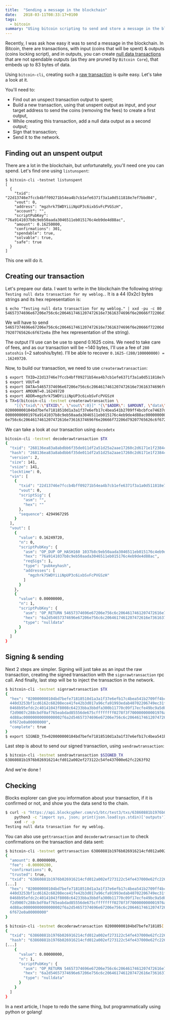 ```yaml
---
title:  "Sending a message in the blockchain"
date:   2018-03-11T08:33:17+0100
tags:
  - bitcoin
summary: "USing bitcoin scripting to send and store a message in the blockchain"
---
```


Recently, I was ask how easy it was to send a message in the blockchain. In Bitcoin, there are transactions, with input (coins that will be spent) & outputs (coins locking script), and in outputs, you can create [null data transactions][null-data-transaction] that are not spendable outputs (as they are pruned by `Bitcoin Core`), that embeds up to 83 bytes of data.

Using `bitcoin-cli`, creating such a [raw transaction][raw-transaction] is quite easy. Let's take a look at it.

You'll need to:

  * Find out an unspect transaction output to spent;
  * Build a new transaction, using that unspent output as input, and your target address to send the coins (removing the fees) to create a first output,
  * While creating this transaction, add a null data output as a second output;
  * Sign that transaction;
  * Send it to the network.

## Finding out an unspent output

There are a lot in the blockchain, but unfortunatelly, you'll need one you can spend. Let's find one using `listunspent`:

```shell
$ bitcoin-cli -testnet listunspent
[
  {
    "txid": "22d13746e7fccb4bff09271b54ea4b7cb1efe6371f3a1a0d511818e7ef7bbd04",
    "vout": 0,
    "address": "mgzhrk75WDYiiiNpUP3c6ixbSvFcPVGSzH",
    "account": "",
    "scriptPubKey": "76a9141037b8c9eb50aada3046511eb015176c4eb9de4d88ac",
    "amount": 0.16250000,
    "confirmations": 301,
    "spendable": true,
    "solvable": true,
    "safe": true
  }
]
```

This one will do it.

## Creating our transaction

Let's prepare our data. I want to write in the blockchain the following string: `Testing null data transaction for my weblog.`. It is a 44 (0x2c) bytes strings and its hex representation is:

```shell
$ echo "Testing null data transaction for my weblog." | xxd -pu -c 80
54657374696e67206e756c6c2064617461207472616e73616374696f6e20666f72206d79207765626c6f672e0a
```

We will have to send `54657374696e67206e756c6c2064617461207472616e73616374696f6e20666f72206d79207765626c6f672e0a` (the hex representation of the string).

The output I'll use can be use to spend 0.1625 coins. We need to take care of fees, and as our transaction will be ~140 bytes, I'll use a fee of `280 satoshis` (~2 satoshis/byte). I'll be able to recover `0.1625-(280/100000000) = .16249720`.

Now, to build our transaction, we need to use `createrawtransaction`:

```sh
$ export TXID=22d13746e7fccb4bff09271b54ea4b7cb1efe6371f3a1a0d511818e7ef7bbd04
$ export VOUT=0
$ export DATA=54657374696e67206e756c6c2064617461207472616e73616374696f6e20666f72206d79207765626c6f672e0a
$ export AMOUNT=0.16249720
$ export ADDR=mgzhrk75WDYiiiNpUP3c6ixbSvFcPVGSzH
$ TX=$(bitcoin-cli -testnet createrawtransaction \
    "[{\"txid\":\"$TXID\", \"vout\":0}]" "{\"$ADDR\": $AMOUNT, \"data\": \"$DATA\"}"); echo $TX
020000000104bd7befe71818510d1a3a1f37e6efb17c4bea541b2709ff4bcbfce74637d1220000000000ffffffff0278f3f7
00000000001976a9141037b8c9eb50aada3046511eb015176c4eb9de4d88ac00000000000000002f6a2d54657374696e6720
6e756c6c2064617461207472616e73616374696f6e20666f72206d79207765626c6f672e0a00000000
```

We can take a look at our transaction using `decodetx`

```sh
bitcoin-cli -testnet decoderawtransaction $TX
{
  "txid": "268136ea83a8abdbb6f35de011df2a51d25a2aae17260c2d6171e1f2384c478c",
  "hash": "268136ea83a8abdbb6f35de011df2a51d25a2aae17260c2d6171e1f2384c478c",
  "version": 2,
  "size": 141,
  "vsize": 141,
  "locktime": 0,
  "vin": [
    {
      "txid": "22d13746e7fccb4bff09271b54ea4b7cb1efe6371f3a1a0d511818e7ef7bbd04",
      "vout": 0,
      "scriptSig": {
        "asm": "",
        "hex": ""
      },
      "sequence": 4294967295
    }
  ],
  "vout": [
    {
      "value": 0.16249720,
      "n": 0,
      "scriptPubKey": {
        "asm": "OP_DUP OP_HASH160 1037b8c9eb50aada3046511eb015176c4eb9de4d OP_EQUALVERIFY OP_CHECKSIG",
        "hex": "76a9141037b8c9eb50aada3046511eb015176c4eb9de4d88ac",
        "reqSigs": 1,
        "type": "pubkeyhash",
        "addresses": [
          "mgzhrk75WDYiiiNpUP3c6ixbSvFcPVGSzH"
        ]
      }
    },
    {
      "value": 0.00000000,
      "n": 1,
      "scriptPubKey": {
        "asm": "OP_RETURN 54657374696e67206e756c6c2064617461207472616e73616374696f6e20666f72206d79207765626c6f672e0a",
        "hex": "6a2d54657374696e67206e756c6c2064617461207472616e73616374696f6e20666f72206d79207765626c6f672e0a",
        "type": "nulldata"
      }
    }
  ]
}
```

## Signing & sending

Next 2 steps are simpler. Signing will just take as an input the raw transaction, creating the signed transaction with the `signrawtransaction` rpc call. And finally, last step will be to inject the transaction in the network.

```sh
$ bitcoin-cli -testnet signrawtransaction $TX
{
  "hex": "020000000104bd7befe71818510d1a3a1f37e6efb17c4bea541b2709ff4bcbfce74637d122000000008a47304402201a8c3589
  440d3253bf1cd6162c68208ece41fe42b3d017a96cfa91993edab40702206749ec31f903247574f38772c79c8d0e99b4299912b958ac70
  0468b95efdc2c40141043f8008c64233bba3bbdfa300b11770c09f17ecfe49bc9a5d0260963136a7a0a9c28d7744a20008c026ce41825a
  f2d9007c288cbdf0af765eabdad85556de675cffffffff0278f3f700000000001976a9141037b8c9eb50aada3046511eb015176c4eb9de
  4d88ac00000000000000002f6a2d54657374696e67206e756c6c2064617461207472616e73616374696f6e20666f72206d79207765626c
  6f672e0a00000000",
  "complete": true
}
$ export SIGNED_TX=020000000104bd7befe71818510d1a3a1f37e6efb17c4bea541b2709ff4bcb[...]
```

Last step is about to send our signed transaction, using `sendrawtransaction`:

```sh
$ bitcoin-cli -testnet sendrawtransaction $SIGNED_TX
63860881b1976b026916214cfd012a002ef273122c54fe437000e62fc2263f92
```

And we're done !

## Checking

Blocks explorer can give you information about your transaction, if it is confirmed or not, and show you the data send to the chain.

```sh
$ curl -s "https://api.blockcypher.com/v1/btc/test3/txs/63860881b1976b026916214cfd012a002ef273122c54fe437000e62fc2263f92?limit=50&includeHex=true" | \
    python3 -c "import sys, json; print(json.load(sys.stdin)['outputs'][1]['data_hex'])" | \
    xxd -r -p
Testing null data transaction for my weblog.
```

You can also use `gettransaction` and `decoderawtransaction` to check confirmations on the transaction and data sent:

```sh
$ bitcoin-cli -testnet gettransaction 63860881b1976b026916214cfd012a002ef273122c54fe437000e62fc2263f92
{
  "amount": 0.00000000,
  "fee": -0.00000280,
  "confirmations": 0,
  "trusted": true,
  "txid": "63860881b1976b026916214cfd012a002ef273122c54fe437000e62fc2263f92",
[...]
  "hex": "020000000104bd7befe71818510d1a3a1f37e6efb17c4bea541b2709ff4bcbfce74637d122000000008a47304402201a8c3589
  440d3253bf1cd6162c68208ece41fe42b3d017a96cfa91993edab40702206749ec31f903247574f38772c79c8d0e99b4299912b958ac70
  0468b95efdc2c40141043f8008c64233bba3bbdfa300b11770c09f17ecfe49bc9a5d0260963136a7a0a9c28d7744a20008c026ce41825a
  f2d9007c288cbdf0af765eabdad85556de675cffffffff0278f3f700000000001976a9141037b8c9eb50aada3046511eb015176c4eb9de
  4d88ac00000000000000002f6a2d54657374696e67206e756c6c2064617461207472616e73616374696f6e20666f72206d79207765626c
  6f672e0a00000000"
}

$ bitcoin-cli -testnet decoderawtransaction 020000000104bd7befe718185[...]f672e0a00000000
{
  "txid": "63860881b1976b026916214cfd012a002ef273122c54fe437000e62fc2263f92",
  "hash": "63860881b1976b026916214cfd012a002ef273122c54fe437000e62fc2263f92",
[...]
    {
      "value": 0.00000000,
      "n": 1,
      "scriptPubKey": {
        "asm": "OP_RETURN 54657374696e67206e756c6c2064617461207472616e73616374696f6e20666f72206d79207765626c6f672e0a",
        "hex": "6a2d54657374696e67206e756c6c2064617461207472616e73616374696f6e20666f72206d79207765626c6f672e0a",
        "type": "nulldata"
      }
    }
  ]
}
```

In a next article, I hope to redo the same thing, but programmatically using python or golang!

[raw-transaction]: https://en.bitcoin.it/wiki/Raw_Transactions
[null-data-transaction]: https://bitcoin.org/en/developer-guide#term-null-data
[push-opcode]: https://en.bitcoin.it/wiki/Script#Constants